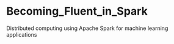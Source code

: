 # Becoming_Fluent_in_Spark
Distributed computing using Apache Spark for machine learning applications
